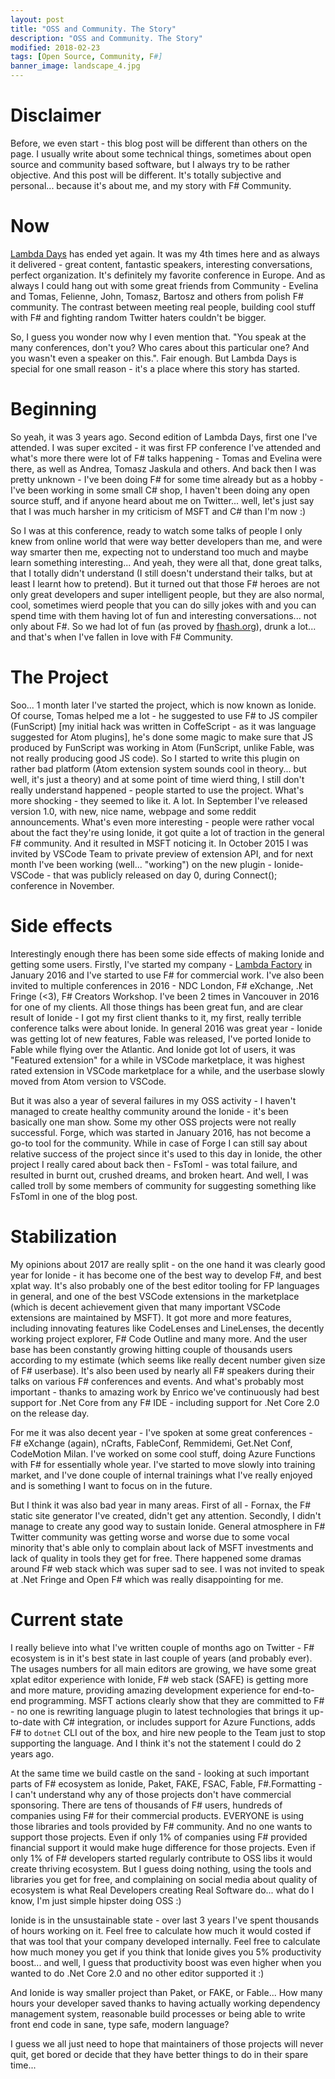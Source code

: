 ```yaml
---
layout: post
title: "OSS and Community. The Story"
description: "OSS and Community. The Story"
modified: 2018-02-23
tags: [Open Source, Community, F#]
banner_image: landscape_4.jpg
---
```


# Disclaimer

Before, we even start - this blog post will be different than others on the page. I usually write about some technical things, sometimes about open source and community based software, but I always try to be rather objective. And this post will be different. It's totally subjective and personal... because it's about me, and my story with F# Community. 

<!--more-->

# Now

[Lambda Days](http://www.lambdadays.org/lambdadays2018) has ended yet again. It was my 4th times here and as always it delivered - great content, fantastic speakers, interesting conversations, perfect organization. It's definitely my favorite conference in Europe. And as always I could hang out with some great friends from Community - Evelina and Tomas, Felienne, John, Tomasz, Bartosz and others from polish F# community. The contrast between meeting real people, building cool stuff with F# and fighting random Twitter haters couldn't be bigger. 

So, I guess you wonder now why I even mention that. "You speak at the many conferences, don't you? Who cares about this particular one? And you wasn't even a speaker on this.". Fair enough. But Lambda Days is special for one small reason - it's a place where this story has started. 

# Beginning    

So yeah, it was 3 years ago. Second edition of Lambda Days, first one I've attended. I was super excited - it was first FP conference I've attended and what's more there were lot of F# talks happening - Tomas and Evelina were there, as well as Andrea, Tomasz Jaskula and others. And back then I was pretty unknown - I've been doing F# for some time already but as a hobby - I've been working in some small C# shop, I haven't been doing any open source stuff, and if anyone heard about me on Twitter... well, let's just say that I was much harsher in my criticism of MSFT and C# than I'm now :)

So I was at this conference, ready to watch some talks of people I only knew from online world that were way better developers than me, and were way smarter then me, expecting not to understand too much and maybe learn something interesting... And yeah, they were all that, done great talks, that I totally didn't understand (I still doesn't understand their talks, but at least I learnt how to pretend). But it turned out that those F# heroes are not only great developers and super intelligent people, but they are also normal, cool, sometimes wierd people that you can do silly jokes with and you can spend time with them having lot of fun and interesting conversations... not only about F#. So we had lot of fun (as proved by [fhash.org](fhash.org)), drunk a lot... and that's when I've fallen in love with F# Community.  

# The Project

Soo... 1 month later I've started the project, which is now known as Ionide. Of course, Tomas helped me a lot - he suggested to use F# to JS compiler (FunScript) [my initial hack was written in CoffeScript - as it was language suggested for Atom plugins], he's done some magic to make sure that JS produced by FunScript was working in Atom (FunScript, unlike Fable, was not really producing good JS code). So I started to write this plugin on rather bad platform (Atom extension system sounds cool in theory... but well, it's just a theory) and at some point of time wierd thing, I still don't really understand happened - people started to use the project. What's more shocking - they seemed to like it. A lot. In September I've released version 1.0, with new, nice name, webpage and some reddit announcements. What's even more interesting - people were rather vocal about the fact they're using Ionide, it got quite a lot of traction in the general F# community. And it resulted in MSFT noticing it. In October 2015 I was invited by VSCode Team to private preview of extension API, and for next month I've been working (well... "working") on the new plugin - Ionide-VSCode - that was publicly released on day 0, during Connect(); conference in November.

# Side effects

Interestingly enough there has been some side effects of making Ionide and getting some users. Firstly, I've started my company - [Lambda Factory](http://lambdafactory.io) in January 2016 and I've started to use F# for commercial work. I've also been invited to multiple conferences in 2016 - NDC London, F# eXchange, .Net Fringe (<3), F# Creators Workshop. I've been 2 times in Vancouver in 2016 for one of my clients. All those things has been great fun, and are clear result of Ionide - I got my first client thanks to it, my first, really terrible conference talks were about Ionide. In general 2016 was great year - Ionide was getting lot of new features, Fable was released, I've ported Ionide to Fable while flying over the Atlantic. And Ionide got lot of users, it was "Featured extension" for a while in VSCode marketplace, it was highest rated extension in VSCode marketplace for a while, and the userbase slowly moved from Atom version to VSCode.

But it was also a year of several failures in my OSS activity - I haven't managed to create healthy community around the Ionide - it's been basically one man show. Some my other OSS projects were not really successful. Forge, which was started in January 2016, has not become a go-to tool for the community. While in case of Forge I can still say about relative success of the project since it's used to this day in Ionide, the other project I really cared about back then - FsToml - was total failure, and resulted in burnt out, crushed dreams, and broken heart. And well, I was called troll by some members of community for suggesting something like FsToml in one of the blog post. 

# Stabilization 

My opinions about 2017 are really split - on the one hand it was clearly good year for Ionide - it has become one of the best way to develop F#, and best xplat way. It's also probably one of the best editor tooling for FP languages in general, and one of the best VSCode extensions in the marketplace (which is decent achievement given that many important VSCode extensions are maintained by MSFT). It got more and more features, including innovating features like CodeLenses and LineLenses, the decently working project explorer, F# Code Outline and many more. And the user base has been constantly growing hitting couple of thousands users according to my estimate (which seems like really decent number given size of F# userbase). It's also been used by nearly all F# speakers during their talks on various F# conferences and events. And what's probably most important - thanks to amazing work by Enrico we've continuously had best support for .Net Core from any F# IDE - including support for .Net Core 2.0 on the release day. 

For me it was also decent year - I've spoken at some great conferences - F# eXchange (again), nCrafts, FableConf, Remmidemi, Get.Net Conf, CodeMotion Milan. I've worked on some cool stuff, doing Azure Functions with F# for essentially whole year. I've started to move slowly into training market, and I've done couple of internal trainings what I've really enjoyed and is something I want to focus on in the future. 

But I think it was also bad year in many areas. First of all - Fornax, the F# static site generator I've created, didn't get any attention. Secondly, I didn't manage to create any good way to sustain Ionide. General atmosphere in F# Twitter community was getting worse and worse due to some vocal minority that's able only to complain about lack of MSFT investments and lack of quality in tools they get for free. There happened some dramas around F# web stack which was super sad to see. I was not invited to speak at .Net Fringe and Open F# which was really disappointing for me. 

# Current state

I really believe into what I've written couple of months ago on Twitter - F# ecosystem is in it's best state in last couple of years (and probably ever). The usages numbers for all main editors are growing, we have some great xplat editor experience with Ionide, F# web stack (SAFE) is getting more and more mature, providing amazing development experience for end-to-end programming. MSFT actions clearly show that they are committed to F# - no one is rewriting language plugin to latest technologies that brings it up-to-date with C# integration, or includes support for Azure Functions, adds F# to `dotnet` CLI out of the box, and hire new people to the Team just to stop supporting the language. And I think it's not the statement I could do 2 years ago.  

At the same time we build castle on the sand - looking at such important parts of F# ecosystem as Ionide, Paket, FAKE, FSAC, Fable, F#.Formatting - I can't understand why any of those projects don't have commercial sponsoring. There are tens of thousands of F# users, hundreds of companies using F# for their commercial products. EVERYONE is using those libraries and tools provided by F# community. And no one wants to support those projects. Even if only 1% of companies using F# provided financial support it would make huge difference for those projects. Even if only 1% of F# developers started regularly contribute to OSS libs it would create thriving ecosystem. But I guess doing nothing, using the tools and libraries you get for free, and complaining on social media about quality of ecosystem is what Real Developers creating Real Software do... what do I know, I'm just simple hipster doing OSS :) 

Ionide is in the unsustainable state - over last 3 years I've spent thousands of hours working on it. Feel free to calculate how much it would costed if that was tool that your company developed internally. Feel free to calculate how much money you get if you think that Ionide gives you 5% productivity boost... and well, I guess that productivity boost was even higher when you wanted to do .Net Core 2.0 and no other editor supported it :)

And Ionide is way smaller project than Paket, or FAKE, or Fable... How many hours your developer saved thanks to having actually working dependency management system, reasonable build processes or being able to write front end code in sane, type safe, modern language? 

I guess we all just need to hope that maintainers of those projects will never quit, get bored or decide that they have better things to do in their spare time...